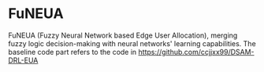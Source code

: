 # FuNEUA
FuNEUA (Fuzzy Neural Network based Edge User Allocation), merging fuzzy logic decision-making with neural networks' learning capabilities. 
The baseline code part refers to the code in https://github.com/ccjjxx99/DSAM-DRL-EUA
